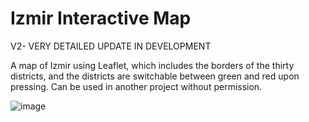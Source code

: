 # Izmir Interactive Map

V2- VERY DETAILED UPDATE IN DEVELOPMENT

A map of Izmir using Leaflet, which includes the borders of the thirty districts, and the districts are switchable between green and red upon pressing.
Can be used in another project without permission.


![image](https://github.com/Victiniiiii/Izmir-Interactive-Map/assets/138769411/93c9b17f-07d1-4082-a2ba-1a84c6a4f1d5)
